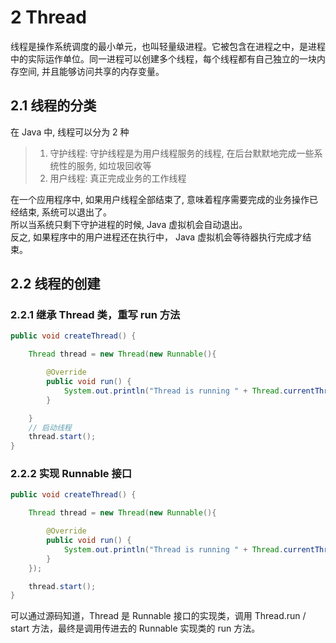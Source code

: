 # 2 Thread

线程是操作系统调度的最小单元，也叫轻量级进程。它被包含在进程之中，是进程中的实际运作单位。同一进程可以创建多个线程，每个线程都有自己独立的一块内存空间, 并且能够访问共享的内存变量。

## 2.1 线程的分类

在 Java 中, 线程可以分为 2 种
> 1. 守护线程: 守护线程是为用户线程服务的线程, 在后台默默地完成一些系统性的服务, 如垃圾回收等
> 2. 用户线程: 真正完成业务的工作线程

在一个应用程序中, 如果用户线程全部结束了, 意味着程序需要完成的业务操作已经结束, 系统可以退出了。  
所以当系统只剩下守护进程的时候, Java 虚拟机会自动退出。  
反之, 如果程序中的用户进程还在执行中， Java 虚拟机会等待器执行完成才结束。  

## 2.2 线程的创建

### 2.2.1 继承 Thread 类，重写 run 方法

```java
public void createThread() {

    Thread thread = new Thread(new Runnable(){

        @Override
        public void run() {
            System.out.println("Thread is running " + Thread.currentThread().getName());
        }

    }
    // 启动线程
    thread.start();
}
```

### 2.2.2 实现 Runnable 接口

```java
public void createThread() {

    Thread thread = new Thread(new Runnable(){

        @Override
        public void run() {
            System.out.println("Thread is running " + Thread.currentThread().getName());
        }
    });

    thread.start();
}
```

可以通过源码知道，Thread 是 Runnable 接口的实现类，调用 Thread.run / start 方法，最终是调用传进去的 Runnable 实现类的 run 方法。

